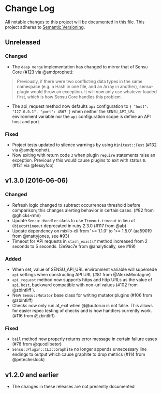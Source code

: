 # Change Log
All notable changes to this project will be documented in this file.
This project adheres to [Semantic Versioning](http://semver.org/).

## Unreleased

### Changed
- The `deep_merge` implementation has changed to mirror that of Sensu Core (#123 via @amdprophet):

 > Previously, if there were two conflicting data types in the same namespace (e.g. a Hash in one file, and an Array in another), sensu-plugin would throw an exception. It will now only use whatever loaded first, which is how Sensu Core handles this problem.

- The api_request method now defaults `api` configuration to `{ "host": "127.0.0.1", "port": 4567 }` when neither the `SENSU_API_URL` environment variable nor the `api` configuration scope is define an API host and port.

### Fixed
- Project tests updated to silence warnings by using `Minitest::Test` (#132 via @amdprophet).
- Now exiting with return code `3` when plugin `require` statements raise an exception. Previously this would cause plugins to exit with status `0`. (#121 via @fessyfoo)

## v1.3.0 (2016-06-06)

### Changed
- Refresh logic changed to subtract occurrences threshold before comparison; this changes alerting behavior in certain cases. (#82 from @ghicks-rmn)
- Update `Sensu::Handler` class to use `Timeout.timeout` in lieu of `Object#timeout` deprecated in ruby 2.3.0 (#117 from @ab)
- Update dependency on mixlib-cli from '>= 1.1.0' to '>= 1.5.0' (aa59019 from @mattyjones, see #93)
- Timeout for API requests in `stash_exists?` method increased from 2 seconds to 5 seconds. (3e9ac7e from @analytically, see #99)

### Added
- When set, value of SENSU_API_URL environment variable will supersede `api` settings when constructing API URL (#81 from @AlexisMontagne)
- `api_request` method now supports https and http URLs as the value of `api.host`, backward compatible with non-url values (#102 from @zbintliff ).
- New `Sensu::Mutator` base class for writing mutator plugins (#106 from @zbintliff)
- Checks now only run at_exit when @@autorun is not false.  This allows for easier rspec testing of checks and is how handlers currently work.(#116 from @zbintliff)

### Fixed
- `bail` method now properly returns error message in certain failure cases (#78 from @quodlibetor)
- `Sensu::Plugin::CLI::Graphite` no longer appends unnecessary line endings to output which cause graphite to drop metrics (#114 from @petecheslock)

## v1.2.0 and earlier
- The changes in these releases are not presently documented
